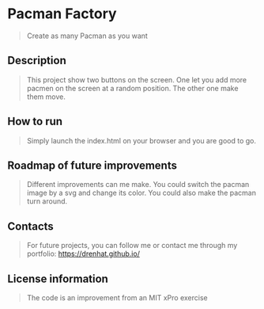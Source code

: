 # Pacman Factory
> Create as many Pacman as you want

## Description
> This project show two buttons on the screen. One let you add more pacmen on the screen at a random position. The other one make them move.

## How to run
> Simply launch the index.html on your browser and you are good to go.

## Roadmap of future improvements
> Different improvements can me make. You could switch the pacman image by a svg and change its color. You could also make the pacman turn around.

## Contacts
> For future projects, you can follow me or contact me through my portfolio: https://drenhat.github.io/

## License information
> The code is an improvement from an MIT xPro exercise

